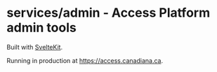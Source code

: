 # services/admin - Access Platform admin tools

Built with [SvelteKit](https://kit.svelte.dev).

Running in production at <https://access.canadiana.ca>.
